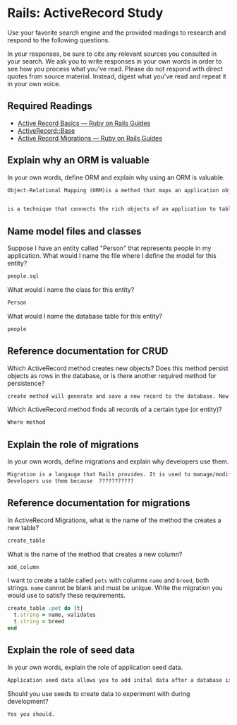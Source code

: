 # Rails: ActiveRecord Study

Use your favorite search engine and the provided readings to research and
respond to the following questions.

In your responses, be sure to cite any relevant sources you consulted in your
search. We ask you to write responses in your own words in order to see how you
process what you've read. Please do not respond with direct quotes from source
material. Instead, digest what you've read and repeat it in your own voice.

## Required Readings

-   [Active Record Basics — Ruby on Rails Guides](http://guides.rubyonrails.org/active_record_basics.html)
-   [ActiveRecord::Base](http://api.rubyonrails.org/classes/ActiveRecord/Base.html)
-   [Active Record Migrations — Ruby on Rails Guides](http://guides.rubyonrails.org/active_record_migrations.html)

## Explain why an ORM is valuable

In your own words, define ORM and explain why using an ORM is valuable.

```md
Object-Relational Mapping (ORM)is a method that maps an application objects to a table in a relational database management system. It is valuable because you do not need to write SQL statements directly and you do not need to use that much database access code in order to store and retrieve properties and relationships of an object from a database.


is a technique that connects the rich objects of an application to tables in a relational database management system. Using ORM, the properties and relationships of the objects in an application can be easily stored and retrieved from a database without writing SQL statements directly and with less overall database access code.

```

## Name model files and classes

Suppose I have an entity called "Person" that represents people in my
application. What would I name the file where I define the model for this
entity?

```md
people.sql
```

What would I name the class for this entity?

```md
Person
```

What would I name the database table for this entity?

```md
people
```

## Reference documentation for CRUD

Which ActiveRecord method creates new objects? Does this method persist objects
as rows in the database, or is there another required method for persistence?

```md
create method will generate and save a new record to the database. New method
```

Which ActiveRecord method finds all records of a certain type (or entity)?

```md
Where method
```

## Explain the role of migrations

In your own words, define migrations and explain why developers use them.

```md
Migration is a langauge that Rails provides. It is used to manage/modify a database schema.
Developers use them because  ???????????
```

## Reference documentation for migrations

In ActiveRecord Migrations, what is the name of the method the creates a new
table?

```md
create_table
```

What is the name of the method that creates a new column?

```md
add_column
```

I want to create a table called `pets` with columns `name` and `breed`, both
strings. `name` cannot be blank and must be unique. Write the migration you
would use to satisfy these requirements.

```ruby
create_table :pet do |t|
  t.string = name, validates
  t.string = breed
end
```

## Explain the role of seed data

In your own words, explain the role of application seed data.

```md
Application seed data allows you to add inital data after a database is created.
```

Should you use seeds to create data to experiment with during development?

```md
Yes you should.
```
